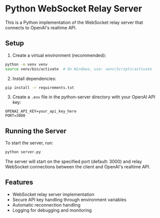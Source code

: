 # Python WebSocket Relay Server

This is a Python implementation of the WebSocket relay server that connects to OpenAI's realtime API.

## Setup

1. Create a virtual environment (recommended):

```bash
python -m venv venv
source venv/bin/activate  # On Windows, use: venv\Scripts\activate
```

2. Install dependencies:

```bash
pip install -r requirements.txt
```

3. Create a `.env` file in the python-server directory with your OpenAI API key:

```
OPENAI_API_KEY=your_api_key_here
PORT=3000
```

## Running the Server

To start the server, run:

```bash
python server.py
```

The server will start on the specified port (default: 3000) and relay WebSocket connections between the client and OpenAI's realtime API.

## Features

- WebSocket relay server implementation
- Secure API key handling through environment variables
- Automatic reconnection handling
- Logging for debugging and monitoring
